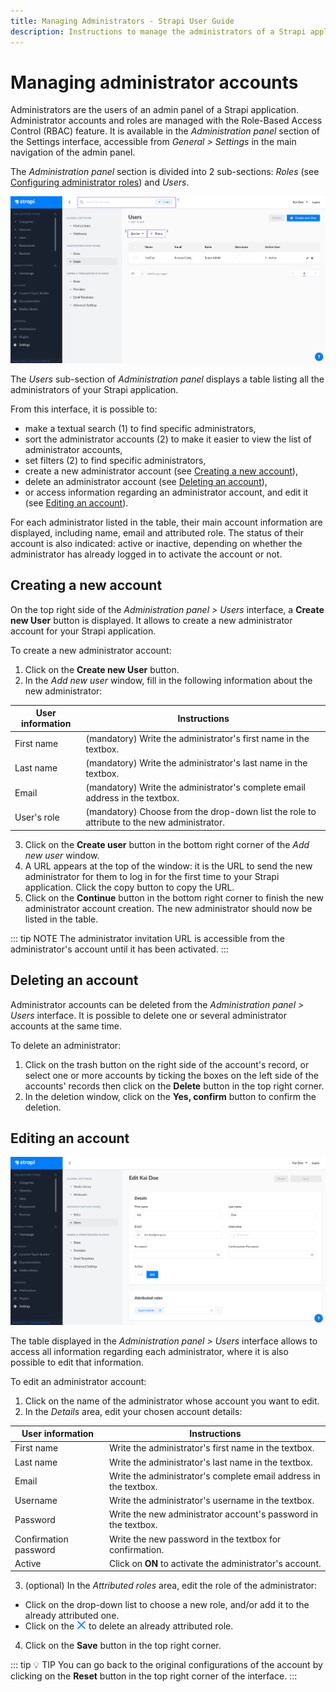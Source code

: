 ```yaml
---
title: Managing Administrators - Strapi User Guide
description: Instructions to manage the administrators of a Strapi application with the Role-Based Access Control (RBAC) feature.
---
```


# Managing administrator accounts

Administrators are the users of an admin panel of a Strapi application. Administrator accounts and roles are managed with the Role-Based Access Control (RBAC) feature. It is available in the *Administration panel* section of the Settings interface, accessible from *General > Settings* in the main navigation of the admin panel.

The *Administration panel* section is divided into 2 sub-sections: *Roles* (see [Configuring administrator roles](configuring-administrator-roles.md)) and *Users*.

![Edit an administrator account](../assets/users-permissions/administrator_list-view.png)

The *Users* sub-section of *Administration panel* displays a table listing all the administrators of your Strapi application.

From this interface, it is possible to:

- make a textual search (1) to find specific administrators,
- sort the administrator accounts (2) to make it easier to view the list of administrator accounts,
- set filters (2) to find specific administrators,
- create a new administrator account (see [Creating a new account](#creating-a-new-account)),
- delete an administrator account (see [Deleting an account](#deleting-an-account)),
- or access information regarding an administrator account, and edit it (see [Editing an account](#editing-an-account)).

For each administrator listed in the table, their main account information are displayed, including name, email and attributed role. The status of their account is also indicated: active or inactive, depending on whether the administrator has already logged in to activate the account or not.

## Creating a new account

On the top right side of the *Administration panel > Users* interface, a **Create new User** button is displayed. It allows to create a new administrator account for your Strapi application.

To create a new administrator account:

1. Click on the **Create new User** button.
2. In the *Add new user* window, fill in the following information about the new administrator:

| User information  | Instructions                                                                                            |
| ----------------- | ------------------------------------------------------------------------------------------------------- |
| First name        | (mandatory) Write the administrator's first name in the textbox.                                        |
| Last name         | (mandatory) Write the administrator's last name in the textbox.                                         |
| Email             | (mandatory) Write the administrator's complete email address in the textbox.                            |
| User's role       | (mandatory) Choose from the drop-down list the role to attribute to the new administrator.              |

3. Click on the **Create user** button in the bottom right corner of the *Add new user* window.
4. A URL appears at the top of the window: it is the URL to send the new administrator for them to log in for the first time to your Strapi application. Click the copy button <Fa-Copy /> to copy the URL.
5. Click on the **Continue** button in the bottom right corner to finish the new administrator account creation. The new administrator should now be listed in the table.

::: tip NOTE
The administrator invitation URL is accessible from the administrator's account until it has been activated.
:::

## Deleting an account

Administrator accounts can be deleted from the *Administration panel > Users* interface. It is possible to delete one or several administrator accounts at the same time.

To delete an administrator:

1. Click on the trash button <Fa-TrashAlt /> on the right side of the account's record, or select one or more accounts by ticking the boxes on the left side of the accounts' records then click on the **Delete** button in the top right corner.
2. In the deletion window, click on the **Yes, confirm** button to confirm the deletion.

## Editing an account

![Edit an administrator account](../assets/users-permissions/administrator_edit-info.png)

The table displayed in the *Administration panel > Users* interface allows to access all information regarding each administrator, where it is also possible to edit that information.

To edit an administrator account:

1. Click on the name of the administrator whose account you want to edit.
2. In the *Details* area, edit your chosen account details:

| User information      | Instructions                                                                                |
| --------------------- | ------------------------------------------------------------------------------------------- |
| First name            | Write the administrator's first name in the textbox.                                        |
| Last name             | Write the administrator's last name in the textbox.                                         |
| Email                 | Write the administrator's complete email address in the textbox.                            |
| Username              | Write the administrator's username in the textbox.                                          |
| Password              | Write the new administrator account's password in the textbox.                              |
| Confirmation password | Write the new password in the textbox for confirmation.                                     |
| Active                | Click on **ON** to activate the administrator's account.                                    |

3. (optional) In the *Attributed roles* area, edit the role of the administrator:

  - Click on the drop-down list to choose a new role, and/or add it to the already attributed one.
  - Click on the ![icon x](../assets/users-permissions/icon_delete2.png) to delete an already attributed role.

4. Click on the **Save** button in the top right corner.

::: tip 💡 TIP
You can go back to the original configurations of the account by clicking on the **Reset** button in the top right corner of the interface.
:::
